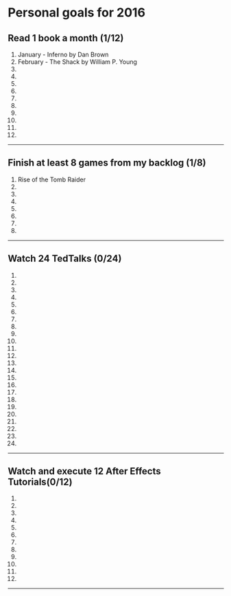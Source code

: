 # Personal goals for 2016

## Read 1 book a month (1/12)
1. January - Inferno by Dan Brown
2. February - The Shack by William P. Young
3. 
4.
5.
6.
7.
8.
9.
10.
11.
12.

-------------------

## Finish at least 8 games from my backlog (1/8)
1. Rise of the Tomb Raider
2.
3.
4.
5.
6.
7.
8.

-------------------

## Watch 24 TedTalks (0/24)
1.
2.
3.
4.
5.
6.
7.
8.
9.
10.
11.
12.
13.
14.
15.
16.
17.
18.
19.
20.
21.
22.
23.
24.

-------------------

## Watch and execute 12 After Effects Tutorials(0/12)
1.
2.
3.
4.
5.
6.
7.
8.
9.
10.
11.
12.

-------------------

